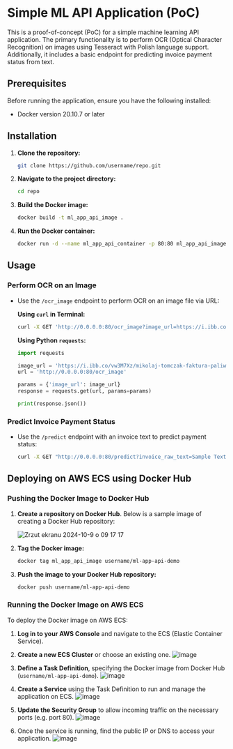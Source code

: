 # Simple ML API Application (PoC)

This is a proof-of-concept (PoC) for a simple machine learning API application. The primary functionality is to perform OCR (Optical Character Recognition) on images using Tesseract with Polish language support. Additionally, it includes a basic endpoint for predicting invoice payment status from text.

## Prerequisites

Before running the application, ensure you have the following installed:

- Docker version 20.10.7 or later

## Installation

1. **Clone the repository:**

   ```bash
   git clone https://github.com/username/repo.git
   ```

2. **Navigate to the project directory:**

   ```bash
   cd repo
   ```

3. **Build the Docker image:**

   ```bash
   docker build -t ml_app_api_image .
   ```

4. **Run the Docker container:**

   ```bash
   docker run -d --name ml_app_api_container -p 80:80 ml_app_api_image
   ```

## Usage

### Perform OCR on an Image

- Use the `/ocr_image` endpoint to perform OCR on an image file via URL:

  **Using `curl` in Terminal:**

  ```bash
  curl -X GET 'http://0.0.0.0:80/ocr_image?image_url=https://i.ibb.co/vw3M7Xz/mikolaj-tomczak-faktura-paliwo.png' -H 'Content-Type: application/json'
  ```

  **Using Python `requests`:**

  ```python
  import requests

  image_url = 'https://i.ibb.co/vw3M7Xz/mikolaj-tomczak-faktura-paliwo.png'
  url = 'http://0.0.0.0:80/ocr_image'

  params = {'image_url': image_url}
  response = requests.get(url, params=params)

  print(response.json())
  ```

### Predict Invoice Payment Status

- Use the `/predict` endpoint with an invoice text to predict payment status:

  ```bash
  curl -X GET "http://0.0.0.0:80/predict?invoice_raw_text=Sample Text"
  ```

## Deploying on AWS ECS using Docker Hub

### Pushing the Docker Image to Docker Hub

1. **Create a repository on Docker Hub**. Below is a sample image of creating a Docker Hub repository:

   ![Zrzut ekranu 2024-10-9 o 09 17 17](https://github.com/user-attachments/assets/868439bd-e5c9-416b-a891-ea4c3c2514c4)

2. **Tag the Docker image:**

   ```bash
   docker tag ml_app_api_image username/ml-app-api-demo
   ```

3. **Push the image to your Docker Hub repository:**

   ```bash
   docker push username/ml-app-api-demo
   ```

### Running the Docker Image on AWS ECS

To deploy the Docker image on AWS ECS:

1. **Log in to your AWS Console** and navigate to the ECS (Elastic Container Service).

2. **Create a new ECS Cluster** or choose an existing one.
   ![image](https://github.com/user-attachments/assets/11609b6d-815b-4bd2-986d-6802e11ee171)


3. **Define a Task Definition**, specifying the Docker image from Docker Hub (`username/ml-app-api-demo`).
   ![image](https://github.com/user-attachments/assets/597dfc00-8942-4602-bfa3-051531483c6c)


4. **Create a Service** using the Task Definition to run and manage the application on ECS.
  ![image](https://github.com/user-attachments/assets/2ff143cd-336c-4cb1-b24a-4e6a38afa444)

5. **Update the Security Group** to allow incoming traffic on the necessary ports (e.g. port 80).
   ![image](https://github.com/user-attachments/assets/4908f648-69fb-430f-9a7c-184e5eaaf83f)

6. Once the service is running, find the public IP or DNS to access your application.
   ![image](https://github.com/user-attachments/assets/83a4281c-d29b-4f1b-9ed9-93ddc7dbb50a)

